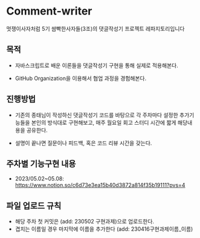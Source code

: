 # Comment-writer
멋쟁이사자처럼 5기 쌈빡한사자들(3조)의 댓글작성기 프로젝트 레파지토리입니다

## 목적
* 자바스크립트로 배운 이론들을 댓글작성기 구현을 통해 실제로 적용해본다.

* GitHub Organization을 이용해서 협업 과정을 경험해본다.

## 진행방법
- 기존의 종태님이 작성하신 댓글작성기 코드를 바탕으로 각 주차마다 설정한 추가기능들을 본인의 방식대로 구현해보고, 
   매주 월요일 회고 스터디 시간에 짧게 해당내용을 공유한다.

- 설명이 끝나면 질문이나 피드백, 혹은 코드 리뷰 시간을 갖는다.

## 주차별 기능구현 내용

- 2023/05.02~05.08: https://www.notion.so/c6d73e3ea15b40d3872a814f35b19111?pvs=4 

## 파일 업로드 규칙

 - 해당 주차 첫 커밋은 (add: 230502 구현과제)으로 업로드한다.
 - 겹치는 이름일 경우 마지막에 이름을 추가한다 (add: 230416구현과제이름_이름)





